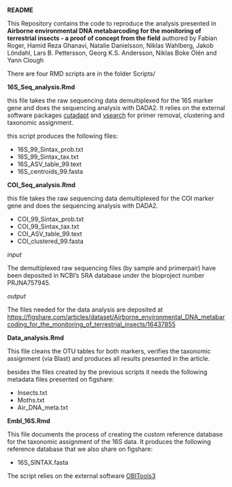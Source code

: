 
**README**

This Repository contains the code to reproduce the analysis presented in **Airborne environmental DNA metabarcoding for the monitoring of terrestrial insects - a proof of concept from the field** authored by Fabian Roger,  Hamid Reza Ghanavi, Natalie Danielsson, Niklas Wahlberg, Jakob Löndahl, Lars B. Pettersson, Georg K.S. Andersson, Niklas Boke Olén and Yann Clough

There are four RMD scripts are in the folder Scripts/

**16S_Seq_analysis.Rmd** 

this file takes the raw sequencing data demultiplexed for the 16S marker gene and does the sequencing analysis with DADA2. It relies on the external software packages [cutadapt](https://cutadapt.readthedocs.io/en/stable/) and [vsearch](https://github.com/torognes/vsearch) for primer removal, clustering and taxonomic assignment.

this script produces the following files: 

+ 16S_99_Sintax_prob.txt  
+ 16S_99_Sintax_tax.txt  
+ 16S_ASV_table_99.text 
+ 16S_centroids_99.fasta

**COI_Seq_analysis.Rmd**

this file takes the raw sequencing data demultiplexed for the COI marker gene and does the sequencing analysis with DADA2.

+ COI_99_Sintax_prob.txt  
+ COI_99_Sintax_tax.txt  
+ COI_ASV_table_99.text 
+ COI_clustered_99.fasta  

*input*

The demultiplexed raw sequencing files (by sample and primerpair) have been deposited in NCBI’s SRA database under the bioproject number PRJNA757945.

*output*

The files needed for the data analysis are deposited at https://figshare.com/articles/dataset/Airborne_environmental_DNA_metabarcoding_for_the_monitoring_of_terrestrial_insects/16437855

**Data_analysis.Rmd**

This file cleans the OTU tables for both markers, verifies the taxonomic assignment (via Blast) and produces all results presented in the article.

besides the files created by the previous scripts it needs the following metadata files presented on figshare:

+ Insects.txt  
+ Moths.txt
+ Air_DNA_meta.txt  

**Embl_16S.Rmd**

This file documents the process of creating the custom reference database for the taxonomic assignment of the 16S data. It produces the following reference database that we also share on figshare:

+ 16S_SINTAX.fasta

The script relies on the external software [OBITools3](https://git.metabarcoding.org/obitools/obitools3/wikis/home)

 
 

  

